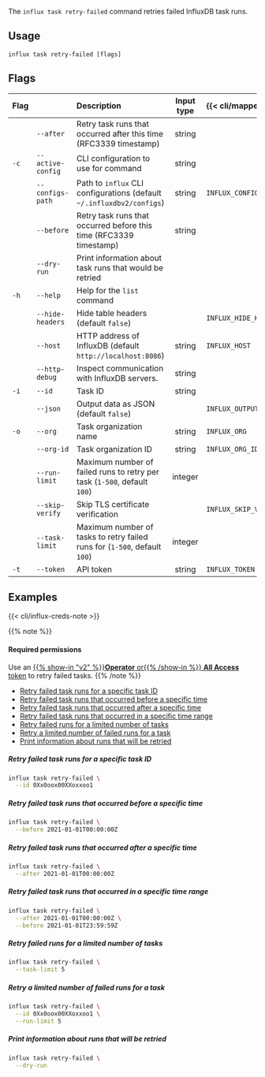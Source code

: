 
The `influx task retry-failed` command retries failed InfluxDB task runs.
## Usage
```
influx task retry-failed [flags]
```

## Flags
| Flag |                   | Description                                                               | Input type | {{< cli/mapped >}}    |
|:-----|:------------------|:--------------------------------------------------------------------------|:----------:|:----------------------|
|      | `--after`         | Retry task runs that occurred after this time (RFC3339 timestamp)         | string     |                       |
| `-c` | `--active-config` | CLI configuration to use for command                                      | string     |                       |
|      | `--configs-path`  | Path to `influx` CLI configurations (default `~/.influxdbv2/configs`)     | string     | `INFLUX_CONFIGS_PATH` |
|      | `--before`        | Retry task runs that occurred before this time (RFC3339 timestamp)        | string     |                       |
|      | `--dry-run`       | Print information about task runs that would be retried                   |            |                       |
| `-h` | `--help`          | Help for the `list` command                                               |            |                       |
|      | `--hide-headers`  | Hide table headers (default `false`)                                      |            | `INFLUX_HIDE_HEADERS` |
|      | `--host`          | HTTP address of InfluxDB (default `http://localhost:8086`)                | string     | `INFLUX_HOST`         |
|      | `--http-debug`    | Inspect communication with InfluxDB servers.                              | string     |                       |
| `-i` | `--id`            | Task ID                                                                   | string     |                       |
|      | `--json`          | Output data as JSON (default `false`)                                     |            | `INFLUX_OUTPUT_JSON`  |
| `-o` | `--org`           | Task organization name                                                    | string     | `INFLUX_ORG`          |
|      | `--org-id`        | Task organization ID                                                      | string     | `INFLUX_ORG_ID`       |
|      | `--run-limit`     | Maximum number of failed runs to retry per task (`1-500`, default `100`)  | integer    |                       |
|      | `--skip-verify`   | Skip TLS certificate verification                                         |            | `INFLUX_SKIP_VERIFY`  |
|      | `--task-limit`    | Maximum number of tasks to retry failed runs for (`1-500`, default `100`) | integer    |                       |
| `-t` | `--token`         | API token                                                                 | string     | `INFLUX_TOKEN`        |

## Examples

{{< cli/influx-creds-note >}}

{{% note %}}
#### Required permissions
Use an [{{% show-in "v2" %}}**Operator** or{{% /show-in %}} **All Access** token](/influxdb/v2/admin/tokens/) to retry failed tasks.
{{% /note %}}

- [Retry failed task runs for a specific task ID](#retry-failed-task-runs-for-a-specific-task-id)
- [Retry failed task runs that occurred before a specific time](#retry-failed-task-runs-that-occurred-before-a-specific-time)
- [Retry failed task runs that occurred after a specific time](#retry-failed-task-runs-that-occurred-after-a-specific-time)
- [Retry failed task runs that occurred in a specific time range](#retry-failed-task-runs-that-occurred-in-a-specific-time-range)
- [Retry failed runs for a limited number of tasks](#retry-failed-runs-for-a-limited-number-of-tasks)
- [Retry a limited number of failed runs for a task](#retry-a-limited-number-of-failed-runs-for-a-task)
- [Print information about runs that will be retried](#print-information-about-runs-that-will-be-retried)

##### Retry failed task runs for a specific task ID
```sh
influx task retry-failed \
  --id 0Xx0oox00XXoxxoo1
```

##### Retry failed task runs that occurred before a specific time
```sh
influx task retry-failed \
  --before 2021-01-01T00:00:00Z
```

##### Retry failed task runs that occurred after a specific time
```sh
influx task retry-failed \
  --after 2021-01-01T00:00:00Z
```

##### Retry failed task runs that occurred in a specific time range
```sh
influx task retry-failed \
  --after 2021-01-01T00:00:00Z \
  --before 2021-01-01T23:59:59Z
```

##### Retry failed runs for a limited number of tasks
```sh
influx task retry-failed \
  --task-limit 5
```

##### Retry a limited number of failed runs for a task
```sh
influx task retry-failed \
  --id 0Xx0oox00XXoxxoo1 \
  --run-limit 5
```

##### Print information about runs that will be retried
```sh
influx task retry-failed \
  --dry-run
```
